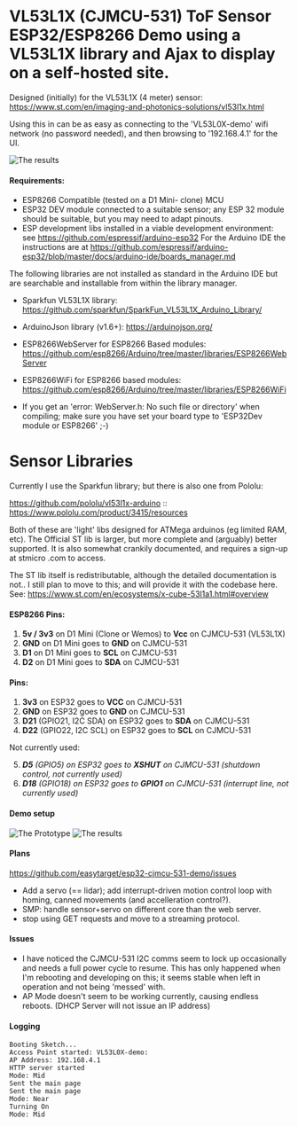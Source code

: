 # VL53L1X (CJMCU-531) ToF Sensor ESP32/ESP8266 Demo using a VL53L1X library and Ajax to display on a self-hosted site.
Designed (initially) for the VL53L1X (4 meter) sensor:
https://www.st.com/en/imaging-and-photonics-solutions/vl53l1x.html

Using this in can be as easy as connecting to the 'VL53L0X-demo' wifi network (no password needed), and then browsing to '192.168.4.1' for the UI.

![The results](/docs/graph-panel.png)

#### Requirements:
* ESP8266 Compatible (tested on a D1 Mini- clone) MCU
* ESP32 DEV module connected to a suitable sensor; any ESP 32 module should be suitable, but you may need to adapt pinouts.
* ESP development libs installed in a viable development environment: see https://github.com/espressif/arduino-esp32 
  For the Arduino IDE the instructions are at  https://github.com/espressif/arduino-esp32/blob/master/docs/arduino-ide/boards_manager.md

The following libraries are not installed as standard in the Arduino IDE but are searchable and installable from within the library manager.
* Sparkfun VL53L1X library: https://github.com/sparkfun/SparkFun_VL53L1X_Arduino_Library/
* ArduinoJson library (v1.6+): https://arduinojson.org/
* ESP8266WebServer for ESP8266 Based modules: https://github.com/esp8266/Arduino/tree/master/libraries/ESP8266WebServer
* ESP8266WiFi for ESP8266 based modules: https://github.com/esp8266/Arduino/tree/master/libraries/ESP8266WiFi

* If you get an 'error: WebServer.h: No such file or directory' when compiling; make sure you have set your board type to 'ESP32Dev module or ESP8266' ;-)

# Sensor Libraries
Currently I use the Sparkfun library; but there is also one from Pololu:

https://github.com/pololu/vl53l1x-arduino :: https://www.pololu.com/product/3415/resources

Both of these are 'light' libs designed for ATMega arduinos (eg limited RAM, etc). The Official ST lib is larger, but more complete and (arguably) better supported. It is also somewhat crankily documented, and requires a sign-up at stmicro .com to access.

The ST lib itself is redistributable, although the detailed documentation is not.. I still plan to move to this; and will provide it with the codebase here.
See: https://www.st.com/en/ecosystems/x-cube-53l1a1.html#overview

#### ESP8266 Pins:

1. **5v / 3v3** on D1 Mini (Clone or Wemos) to **Vcc** on CJMCU-531 (VL53L1X)
1. **GND** on D1 Mini goes to **GND** on CJMCU-531
1. **D1** on D1 Mini goes to **SCL** on CJMCU-531
1. **D2** on D1 Mini goes to **SDA** on CJMCU-531

#### Pins:
1. **3v3** on ESP32 goes to **VCC** on CJMCU-531
1. **GND** on ESP32 goes to **GND** on CJMCU-531
1. **D21** (GPIO21, I2C SDA) on ESP32 goes to **SDA** on CJMCU-531
1. **D22** (GPIO22, I2C SCL) on ESP32 goes to **SCL** on CJMCU-531

Not currently used:

5. _**D5** (GPIO5) on ESP32 goes to **XSHUT** on CJMCU-531 (shutdown control, not currently used)_
5. _**D18** (GPIO18) on ESP32 goes to **GPIO1** on CJMCU-531 (interrupt line, not currently used)_

#### Demo setup
![The Prototype](/docs/rangefinder-proto1.jpg)
![The results](/docs/status-panel.png)

#### Plans
https://github.com/easytarget/esp32-cjmcu-531-demo/issues
* Add a servo (== lidar); add interrupt-driven motion control loop with homing, canned movements (and accelleration control?).
* SMP: handle sensor+servo on different core than the web server.
* stop using GET requests and move to a streaming protocol.

#### Issues
* I have noticed the CJMCU-531 I2C comms seem to lock up occasionally and needs a full power cycle to resume. This has only happened when I'm rebooting and developing on this; it seems stable when left in operation and not being 'messed' with. 
* AP Mode doesn't seem to be working currently, causing endless reboots. (DHCP Server will not issue an IP address)

#### Logging
```
Booting Sketch...
Access Point started: VL53L0X-demo:
AP Address: 192.168.4.1
HTTP server started
Mode: Mid
Sent the main page
Sent the main page
Mode: Near
Turning On
Mode: Mid
```
